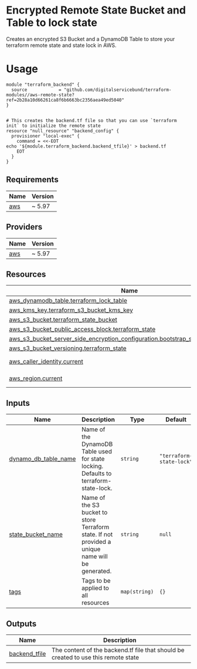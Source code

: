 # Encrypted Remote State Bucket and Table to lock state

Creates an encrypted S3 Bucket and a DynamoDB Table to store your terraform remote state and state lock in AWS.

# Usage

```hcl
module "terraform_backend" {
  source            = "github.com/digitalservicebund/terraform-modules//aws-remote-state?ref=2b28a10d66261ca8f6b6663bc2356aea49ed5040"
}


# This creates the backend.tf file so that you can use `terraform init` to initialize the remote state
resource "null_resource" "backend_config" {
  provisioner "local-exec" {
    command = <<-EOT
echo '${module.terraform_backend.backend_tfile}' > backend.tf
    EOT
  }
}
```

<!-- BEGIN_TF_DOCS -->

## Requirements

| Name                                                   | Version |
| ------------------------------------------------------ | ------- |
| <a name="requirement_aws"></a> [aws](#requirement_aws) | ~ 5.97  |

## Providers

| Name                                             | Version |
| ------------------------------------------------ | ------- |
| <a name="provider_aws"></a> [aws](#provider_aws) | ~ 5.97  |

## Resources

| Name                                                                                                                                                                                                            | Type        |
| --------------------------------------------------------------------------------------------------------------------------------------------------------------------------------------------------------------- | ----------- |
| [aws_dynamodb_table.terraform_lock_table](https://registry.terraform.io/providers/hashicorp/aws/latest/docs/resources/dynamodb_table)                                                                           | resource    |
| [aws_kms_key.terraform_s3_bucket_kms_key](https://registry.terraform.io/providers/hashicorp/aws/latest/docs/resources/kms_key)                                                                                  | resource    |
| [aws_s3_bucket.terraform_state_bucket](https://registry.terraform.io/providers/hashicorp/aws/latest/docs/resources/s3_bucket)                                                                                   | resource    |
| [aws_s3_bucket_public_access_block.terraform_state](https://registry.terraform.io/providers/hashicorp/aws/latest/docs/resources/s3_bucket_public_access_block)                                                  | resource    |
| [aws_s3_bucket_server_side_encryption_configuration.bootstrap_s3_bucket_encryption](https://registry.terraform.io/providers/hashicorp/aws/latest/docs/resources/s3_bucket_server_side_encryption_configuration) | resource    |
| [aws_s3_bucket_versioning.terraform_state](https://registry.terraform.io/providers/hashicorp/aws/latest/docs/resources/s3_bucket_versioning)                                                                    | resource    |
| [aws_caller_identity.current](https://registry.terraform.io/providers/hashicorp/aws/latest/docs/data-sources/caller_identity)                                                                                   | data source |
| [aws_region.current](https://registry.terraform.io/providers/hashicorp/aws/latest/docs/data-sources/region)                                                                                                     | data source |

## Inputs

| Name                                                                                          | Description                                                                                      | Type          | Default                  | Required |
| --------------------------------------------------------------------------------------------- | ------------------------------------------------------------------------------------------------ | ------------- | ------------------------ | :------: |
| <a name="input_dynamo_db_table_name"></a> [dynamo_db_table_name](#input_dynamo_db_table_name) | Name of the DynamoDB Table used for state locking. Defaults to terraform-state-lock.             | `string`      | `"terraform-state-lock"` |    no    |
| <a name="input_state_bucket_name"></a> [state_bucket_name](#input_state_bucket_name)          | Name of the S3 bucket to store Terraform state. If not provided a unique name will be generated. | `string`      | `null`                   |    no    |
| <a name="input_tags"></a> [tags](#input_tags)                                                 | Tags to be applied to all resources                                                              | `map(string)` | `{}`                     |    no    |

## Outputs

| Name                                                                       | Description                                                                        |
| -------------------------------------------------------------------------- | ---------------------------------------------------------------------------------- |
| <a name="output_backend_tfile"></a> [backend_tfile](#output_backend_tfile) | The content of the backend.tf file that should be created to use this remote state |

<!-- END_TF_DOCS -->
